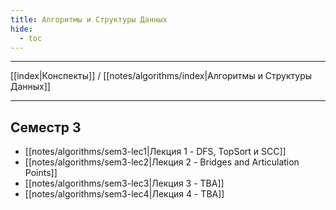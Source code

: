 ```yaml
---
title: Алгоритмы и Структуры Данных
hide: 
  - toc
---
```

---

[[index|Конспекты]] / [[notes/algorithms/index|Алгоритмы и Структуры Данных]]

---

## Семестр 3
- [[notes/algorithms/sem3-lec1|Лекция 1 - DFS, TopSort и SCC]]
- [[notes/algorithms/sem3-lec2|Лекция 2 - Bridges and Articulation Points]]
- [[notes/algorithms/sem3-lec3|Лекция 3 - TBA]]
- [[notes/algorithms/sem3-lec4|Лекция 4 - TBA]]